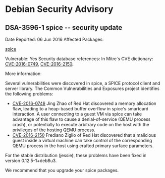 
Debian Security Advisory
========================


DSA-3596-1 spice -- security update
-----------------------------------



Date Reported:
06 Jun 2016
Affected Packages:

[spice](https://packages.debian.org/src:spice)

Vulnerable:
Yes
Security database references:
In Mitre's CVE dictionary: [CVE-2016-0749](https://security-tracker.debian.org/tracker/CVE-2016-0749), [CVE-2016-2150](https://security-tracker.debian.org/tracker/CVE-2016-2150).  

More information:

Several vulnerabilities were discovered in spice, a SPICE protocol
client and server library. The Common Vulnerabilities and Exposures
project identifies the following problems:


* [CVE-2016-0749](https://security-tracker.debian.org/tracker/CVE-2016-0749)
Jing Zhao of Red Hat discovered a memory allocation flaw, leading to
 a heap-based buffer overflow in spice's smartcard interaction. A
 user connecting to a guest VM via spice can take advantage of this
 flaw to cause a denial-of-service (QEMU process crash), or
 potentially to execute arbitrary code on the host with the
 privileges of the hosting QEMU process.
* [CVE-2016-2150](https://security-tracker.debian.org/tracker/CVE-2016-2150)
Frediano Ziglio of Red Hat discovered that a malicious guest inside
 a virtual machine can take control of the corresponding QEMU process
 in the host using crafted primary surface parameters.


For the stable distribution (jessie), these problems have been fixed in
version 0.12.5-1+deb8u3.


We recommend that you upgrade your spice packages.





